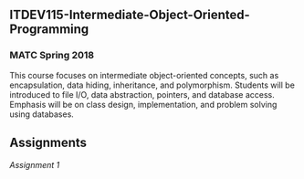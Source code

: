 ITDEV115-Intermediate-Object-Oriented-Programming
------
### MATC Spring 2018

This course focuses on intermediate object-oriented concepts, such as encapsulation, data hiding, inheritance, and polymorphism.  Students will be introduced to file I/O, data abstraction, pointers, and database access.  Emphasis will be on class design, implementation, and problem solving using databases.

Assignments
------
*Assignment 1*

<br/>
<br/>
<br/>
<br/>
<br/>
